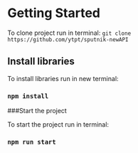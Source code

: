 # Getting Started

To clone project run in terminal:
`git clone https://github.com/ytpt/sputnik-newAPI`

## Install libraries

To install libraries run in new terminal:
### `npm install`

###Start the project

To start the project run in  terminal:
### `npm run start`




